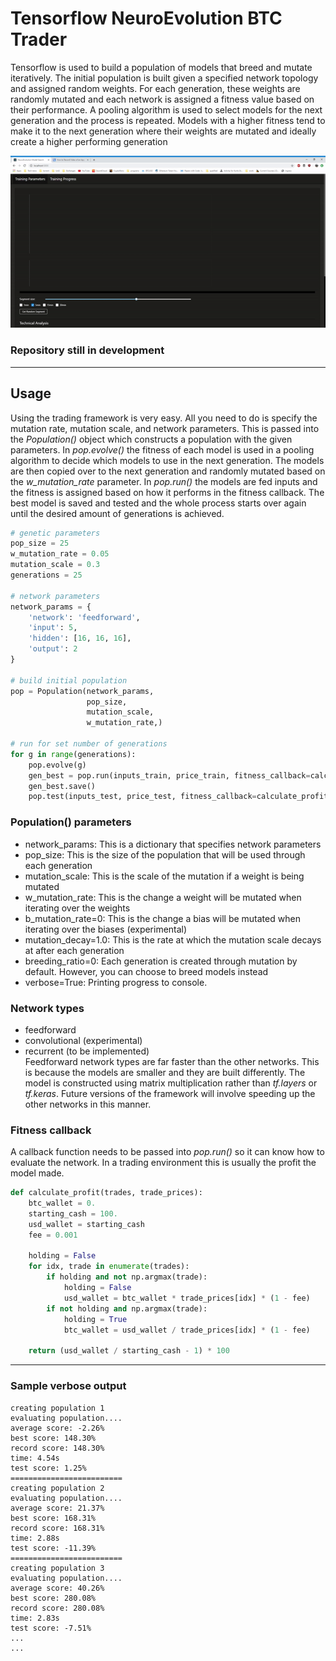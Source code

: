 # Tensorflow NeuroEvolution BTC Trader
Tensorflow is used to build a population of models that breed and mutate iteratively. The initial population is built given a specified network topology and assigned random weights. For each generation, these weights are randomly mutated and each network is assigned a fitness value based on their performance. A pooling algorithm is used to select models for the next generation and the process is repeated. Models with a higher fitness tend to make it to the next generation where their weights are mutated and ideally create a higher performing generation    

![Alt Text](docs/demo.gif)

### Repository still in development     

---   

## Usage   
Using the trading framework is very easy. All you need to do is specify the mutation rate, mutation scale, and network parameters. This is passed into the _Population()_ object which constructs a population with the given parameters. In _pop.evolve()_ the fitness of each model is used in a pooling algorithm to decide which models to use in the next generation. The models are then copied over to the next generation and randomly mutated based on the _w_mutation_rate_ parameter. In _pop.run()_ the models are fed inputs and the fitness is assigned based on how it performs in the fitness callback. The best model is saved and tested and the whole process starts over again until the desired amount of generations is achieved.
```python
# genetic parameters
pop_size = 25
w_mutation_rate = 0.05
mutation_scale = 0.3
generations = 25

# network parameters
network_params = {
    'network': 'feedforward',
    'input': 5,
    'hidden': [16, 16, 16],             
    'output': 2
}

# build initial population
pop = Population(network_params,
                 pop_size,
                 mutation_scale,
                 w_mutation_rate,)

# run for set number of generations
for g in range(generations):
    pop.evolve(g)
    gen_best = pop.run(inputs_train, price_train, fitness_callback=calculate_profit)
    gen_best.save()
    pop.test(inputs_test, price_test, fitness_callback=calculate_profit)
```
### Population() parameters   
- network_params: This is a dictionary that specifies network parameters
- pop_size: This is the size of the population that will be used through each generation
- mutation_scale: This is the scale of the mutation if a weight is being mutated
- w_mutation_rate: This is the change a weight will be mutated when iterating over the weights
- b_mutation_rate=0: This is the change a bias will be mutated when iterating over the biases (experimental)
- mutation_decay=1.0: This is the rate at which the mutation scale decays at after each generation
- breeding_ratio=0: Each generation is created through mutation by default. However, you can choose to breed models instead
- verbose=True: Printing progress to console.

### Network types
- feedforward   
- convolutional (experimental)   
- recurrent (to be implemented)   
Feedforward network types are far faster than the other networks. This is because the models are smaller and they are built differently. The model is constructed using matrix multiplication rather than _tf.layers_ or _tf.keras_. Future versions of the framework will involve speeding up the other networks in this manner.

### Fitness callback   
A callback function needs to be passed into _pop.run()_ so it can know how to evaluate the network. In a trading environment this is usually the profit the model made.   
```python
def calculate_profit(trades, trade_prices):
    btc_wallet = 0.
    starting_cash = 100.
    usd_wallet = starting_cash
    fee = 0.001

    holding = False
    for idx, trade in enumerate(trades):
        if holding and not np.argmax(trade):
            holding = False
            usd_wallet = btc_wallet * trade_prices[idx] * (1 - fee)
        if not holding and np.argmax(trade):
            holding = True
            btc_wallet = usd_wallet / trade_prices[idx] * (1 - fee)

    return (usd_wallet / starting_cash - 1) * 100
```
---   

### Sample verbose output
```
creating population 1
evaluating population....
average score: -2.26%
best score: 148.30%
record score: 148.30%
time: 4.54s
test score: 1.25%
=========================
creating population 2
evaluating population....
average score: 21.37%
best score: 168.31%
record score: 168.31%
time: 2.88s
test score: -11.39%
=========================
creating population 3
evaluating population....
average score: 40.26%
best score: 280.08%
record score: 280.08%
time: 2.83s
test score: -7.51%
...
...
```

